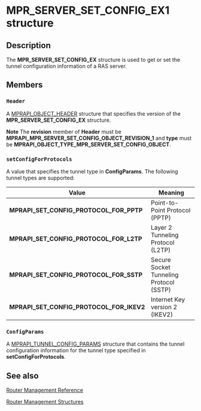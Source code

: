 # MPR_SERVER_SET_CONFIG_EX1 structure

## Description

The **MPR_SERVER_SET_CONFIG_EX** structure is used to get or set the tunnel configuration information of a RAS server.

## Members

### `Header`

A [MPRAPI_OBJECT_HEADER](https://learn.microsoft.com/windows/desktop/api/mprapi/ns-mprapi-mprapi_object_header) structure that specifies the version of the **MPR_SERVER_SET_CONFIG_EX** structure.

**Note** The **revision** member of **Header** must be **MPRAPI_MPR_SERVER_SET_CONFIG_OBJECT_REVISION_1** and **type** must be **MPRAPI_OBJECT_TYPE_MPR_SERVER_SET_CONFIG_OBJECT**.

### `setConfigForProtocols`

A value that specifies the tunnel type in **ConfigParams**. The following tunnel types are supported:

| Value | Meaning |
| --- | --- |
| **MPRAPI_SET_CONFIG_PROTOCOL_FOR_PPTP** | Point-to-Point Protocol (PPTP) |
| **MPRAPI_SET_CONFIG_PROTOCOL_FOR_L2TP** | Layer 2 Tunneling Protocol (L2TP) |
| **MPRAPI_SET_CONFIG_PROTOCOL_FOR_SSTP** | Secure Socket Tunneling Protocol (SSTP) |
| **MPRAPI_SET_CONFIG_PROTOCOL_FOR_IKEV2** | Internet Key version 2 (IKEV2) |

### `ConfigParams`

A [MPRAPI_TUNNEL_CONFIG_PARAMS](https://learn.microsoft.com/windows/desktop/api/mprapi/ns-mprapi-mprapi_tunnel_config_params0) structure that contains the tunnel configuration information for the tunnel type specified in **setConfigForProtocols**.

## See also

[Router Management Reference](https://learn.microsoft.com/windows/desktop/RRAS/router-management-reference)

[Router Management Structures](https://learn.microsoft.com/windows/desktop/RRAS/router-management-structures)